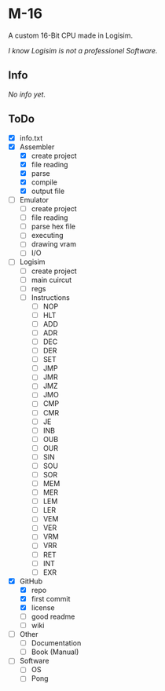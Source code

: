 # M-16

A custom 16-Bit CPU made in Logisim.

*I know Logisim is not a professionel Software.*

Info
--------------------------------------------------
*No info yet.*

ToDo
---------------------------------------------------
- [X] info.txt
- [X] Assembler
	- [X] create project
	- [X] file reading
	- [X] parse
	- [X] compile
	- [X] output file
- [ ] Emulator
	- [ ] create project
	- [ ] file reading
	- [ ] parse hex file
	- [ ] executing
	- [ ] drawing vram
	- [ ] I/O
- [ ] Logisim
	- [ ] create project
	- [ ] main cuircut
	- [ ] regs
	- [ ] Instructions
		- [ ] NOP
		- [ ] HLT
		- [ ] ADD
		- [ ] ADR
		- [ ] DEC
		- [ ] DER
		- [ ] SET
		- [ ] JMP
		- [ ] JMR
		- [ ] JMZ
		- [ ] JMO
		- [ ] CMP
		- [ ] CMR
		- [ ] JE
		- [ ] INB
		- [ ] OUB
		- [ ] OUR
		- [ ] SIN
		- [ ] SOU
		- [ ] SOR
		- [ ] MEM
		- [ ] MER
		- [ ] LEM
		- [ ] LER
		- [ ] VEM
		- [ ] VER
		- [ ] VRM
		- [ ] VRR
		- [ ] RET
		- [ ] INT
		- [ ] EXR
- [X] GitHub
	- [X] repo
	- [X] first commit
	- [X] license
	- [ ] good readme
	- [ ] wiki
- [ ] Other
	- [ ] Documentation
	- [ ] Book (Manual)
- [ ] Software
	- [ ] OS
	- [ ] Pong
